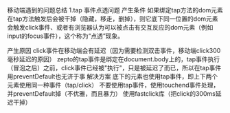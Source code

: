 移动端遇到的问题总结
1.tap 事件点透问题
产生条件
如果绑定tap方法的dom元素在tap方法触发后会被干掉（隐藏，移走，删掉），则它底下同一位置的dom元素会触发click事件、或者有浏览器认为可以被点击有交互反应的dom元素（例如input的focus事件），这个称为“点透”现象。

产生原因
click事件在移动端会有延迟（因为需要检测双击事件，移动端click300毫秒延迟的原因）
zepto的tap事件是绑定在document.body上的，tap事件执行（冒泡之后）之前，click事件已经被"执行"，只是被延迟了而已，所以在tap事件用preventDefault也无济于事
解决方案
底下的元素也使用tap事件，即上下两个元素使用同一种事件（tap/click）
不要使用tap事件，使用touchend事件处理，并preventDefault掉（不优雅，而且暴力）
使用fastclick库（把click的300ms延迟干掉）